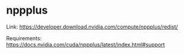 # nppplus

Link: <https://developer.download.nvidia.com/compute/nppplus/redist/>

Requirements: <https://docs.nvidia.com/cuda/nppplus/latest/index.html#support>
